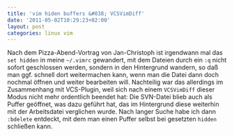 ```yaml
---
title: 'vim hiden buffers &#038; VCSVimDiff'
date: '2011-05-02T10:29:23+02:00'
layout: post
categories: linux vim
---
```


Nach dem Pizza-Abend-Vortrag von Jan-Christoph ist irgendwann mal das `set hidden` in meine `~/.vimrc` gewandert, mit dem Dateien durch ein `:q` nicht sofort geschlossen werden, sondern in den Hintergrund wandern, so daß man ggf. schnell dort weitermachen kann, wenn man die Datei dann doch nochmal öffnen und weiter bearbeiten will.
Nachteilig war das allerdings im Zusammenhang mit VCS-Plugin, weil sich nach einem `VCSVimDiff` dieser Modus nicht mehr ordentlich beendet hat: Die SVN-Datei blieb auch als Puffer geöffnet, was dazu geführt hat, das im Hintergrund diese weiterhin mit der Arbeitsdatei verglichen wurde.
Nach langer Suche habe ich dann `:bdelete` entdeckt, mit dem man einen Puffer selbst bei gesetzten `hidden` schließen kann.
